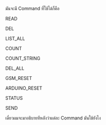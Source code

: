 มันจะมี Command ที่ใช้ได้ก็คือ

READ <index>

DEL <index>

LIST_ALL

COUNT

COUNT_STRING

DEL_ALL

GSM_RESET

ARDUINO_RESET

STATUS

SEND <Tel Number> <Message>

เดี๋ยวผมจะมาอธิบายทีหลังว่าแต่ละ Command มันใช้ยังไง
